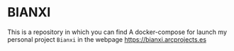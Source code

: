 # BIANXI

This is a repository in which you can find A docker-compose for launch my personal project `Bianxi` in the webpage https://bianxi.arcprojects.es
